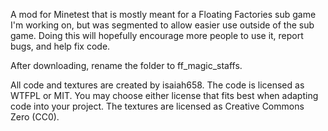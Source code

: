 A mod for Minetest that is mostly meant for a Floating Factories sub game I'm working on, but was segmented to allow easier use outside of the sub game. Doing this will hopefully encourage more people to use it, report bugs, and help fix code.

After downloading, rename the folder to ff_magic_staffs.

All code and textures are created by isaiah658.
The code is licensed as WTFPL or MIT. You may choose either license that fits best when adapting code into your project.
The textures are licensed as Creative Commons Zero (CC0).
